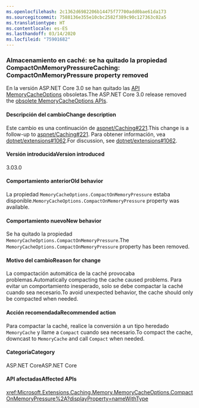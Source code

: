 ```yaml
---
ms.openlocfilehash: 2c1362d6982206b14475f77700add0bae61da173
ms.sourcegitcommit: 7588136e355e10cbc2582f389c90c127363c02a5
ms.translationtype: HT
ms.contentlocale: es-ES
ms.lasthandoff: 03/14/2020
ms.locfileid: "75901682"
---
```

### <a name="caching-compactonmemorypressure-property-removed"></a><span data-ttu-id="bcc54-101">Almacenamiento en caché: se ha quitado la propiedad CompactOnMemoryPressure</span><span class="sxs-lookup"><span data-stu-id="bcc54-101">Caching: CompactOnMemoryPressure property removed</span></span>

<span data-ttu-id="bcc54-102">En la versión ASP.NET Core 3.0 se han quitado las [API MemoryCacheOptions](https://github.com/dotnet/extensions/blob/dc5c593da7b72c82e6fe85abb91d03818f9b700c/src/Caching/Memory/src/MemoryCacheOptions.cs#L17-L18) obsoletas.</span><span class="sxs-lookup"><span data-stu-id="bcc54-102">The ASP.NET Core 3.0 release removed the [obsolete MemoryCacheOptions APIs](https://github.com/dotnet/extensions/blob/dc5c593da7b72c82e6fe85abb91d03818f9b700c/src/Caching/Memory/src/MemoryCacheOptions.cs#L17-L18).</span></span>

#### <a name="change-description"></a><span data-ttu-id="bcc54-103">Descripción del cambio</span><span class="sxs-lookup"><span data-stu-id="bcc54-103">Change description</span></span>

<span data-ttu-id="bcc54-104">Este cambio es una continuación de [aspnet/Caching#221](https://github.com/aspnet/Caching/issues/221).</span><span class="sxs-lookup"><span data-stu-id="bcc54-104">This change is a follow-up to [aspnet/Caching#221](https://github.com/aspnet/Caching/issues/221).</span></span> <span data-ttu-id="bcc54-105">Para obtener información, vea [dotnet/extensions#1062](https://github.com/dotnet/extensions/issues/1062).</span><span class="sxs-lookup"><span data-stu-id="bcc54-105">For discussion, see [dotnet/extensions#1062](https://github.com/dotnet/extensions/issues/1062).</span></span>

#### <a name="version-introduced"></a><span data-ttu-id="bcc54-106">Versión introducida</span><span class="sxs-lookup"><span data-stu-id="bcc54-106">Version introduced</span></span>

<span data-ttu-id="bcc54-107">3.0</span><span class="sxs-lookup"><span data-stu-id="bcc54-107">3.0</span></span>

#### <a name="old-behavior"></a><span data-ttu-id="bcc54-108">Comportamiento anterior</span><span class="sxs-lookup"><span data-stu-id="bcc54-108">Old behavior</span></span>

<span data-ttu-id="bcc54-109">La propiedad `MemoryCacheOptions.CompactOnMemoryPressure` estaba disponible.</span><span class="sxs-lookup"><span data-stu-id="bcc54-109">`MemoryCacheOptions.CompactOnMemoryPressure` property was available.</span></span>

#### <a name="new-behavior"></a><span data-ttu-id="bcc54-110">Comportamiento nuevo</span><span class="sxs-lookup"><span data-stu-id="bcc54-110">New behavior</span></span>

<span data-ttu-id="bcc54-111">Se ha quitado la propiedad `MemoryCacheOptions.CompactOnMemoryPressure`.</span><span class="sxs-lookup"><span data-stu-id="bcc54-111">The `MemoryCacheOptions.CompactOnMemoryPressure` property has been removed.</span></span>

#### <a name="reason-for-change"></a><span data-ttu-id="bcc54-112">Motivo del cambio</span><span class="sxs-lookup"><span data-stu-id="bcc54-112">Reason for change</span></span>

<span data-ttu-id="bcc54-113">La compactación automática de la caché provocaba problemas.</span><span class="sxs-lookup"><span data-stu-id="bcc54-113">Automatically compacting the cache caused problems.</span></span> <span data-ttu-id="bcc54-114">Para evitar un comportamiento inesperado, solo se debe compactar la caché cuando sea necesario.</span><span class="sxs-lookup"><span data-stu-id="bcc54-114">To avoid unexpected behavior, the cache should only be compacted when needed.</span></span>

#### <a name="recommended-action"></a><span data-ttu-id="bcc54-115">Acción recomendada</span><span class="sxs-lookup"><span data-stu-id="bcc54-115">Recommended action</span></span>

<span data-ttu-id="bcc54-116">Para compactar la caché, realice la conversión a un tipo heredado `MemoryCache` y llame a `Compact` cuando sea necesario.</span><span class="sxs-lookup"><span data-stu-id="bcc54-116">To compact the cache, downcast to `MemoryCache` and call `Compact` when needed.</span></span>

#### <a name="category"></a><span data-ttu-id="bcc54-117">Categoría</span><span class="sxs-lookup"><span data-stu-id="bcc54-117">Category</span></span>

<span data-ttu-id="bcc54-118">ASP.NET Core</span><span class="sxs-lookup"><span data-stu-id="bcc54-118">ASP.NET Core</span></span>

#### <a name="affected-apis"></a><span data-ttu-id="bcc54-119">API afectadas</span><span class="sxs-lookup"><span data-stu-id="bcc54-119">Affected APIs</span></span>

<xref:Microsoft.Extensions.Caching.Memory.MemoryCacheOptions.CompactOnMemoryPressure%2A?displayProperty=nameWithType>

<!--

#### Affected APIs

`Overload:Microsoft.Extensions.Caching.Memory.MemoryCacheOptions.CompactOnMemoryPressure`

-->
